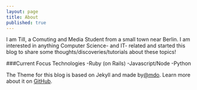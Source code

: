 ```yaml
---
layout: page
title: About
published: true
---
```


I am Till,  a Comuting and Media Student from a small town near Berlin. I am interested in anything Computer Science- and IT- related and started this blog to share some thoughts/discoveries/tutorials about these topics!

###Current Focus Technologies
-Ruby (on Rails)
-Javascript/Node
-Python



The Theme for this blog is based on Jekyll and made by[@mdo](https://twitter.com/mdo).
Learn more about it on [GitHub](https://github.com/poole).
